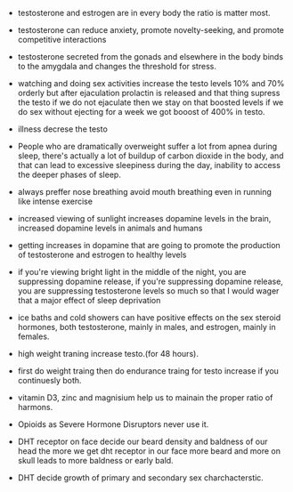 * testosterone and estrogen are in every body the ratio is matter most.
* testosterone can reduce anxiety, promote novelty-seeking,
  and promote competitive interactions
* testosterone secreted from the gonads
  and elsewhere in the body binds to the amygdala and changes the threshold for stress.
* watching and doing sex activities increase the testo levels 10% and 70% orderly
  but after ejaculation prolactin is released and that thing supress the testo 
  if we do not ejaculate then we stay on that boosted levels if we do sex without ejecting for a week we got booost of 400% in testo.
* illness decrese the testo 
* People who are dramatically overweight suffer a lot from apnea during sleep,
  there's actually a lot of buildup of carbon dioxide in the body,
  and that can lead to excessive sleepiness during the day,
  inability to access the deeper phases of sleep.

* always preffer nose breathing avoid mouth breathing even in running like intense exercise
* increased viewing of sunlight increases dopamine levels in the brain, 
  increased dopamine levels in animals and humans
* getting increases in dopamine that are going to promote
  the production of testosterone and estrogen to healthy levels
* if you're viewing bright light in the middle of the night, you are suppressing dopamine     release, if you're suppressing dopamine release,
you are suppressing testosterone levels so much so that I would wager that a major effect of sleep deprivation
* ice baths and cold showers can have positive effects on the sex 
   steroid hormones, both testosterone, mainly in males,
   and estrogen, mainly in females.
* high weight traning increase testo.(for 48 hours).
* first do weight traing then do endurance traing for testo increase if you continuesly both.
* vitamin D3, zinc and magnisium help us to mainain the proper ratio of harmons.
* Opioids as Severe Hormone Disruptors never use it.
* DHT receptor on face decide our beard density and baldness of our head
the more we get dht receptor in our face more beard and more on skull leads to more baldness or early bald.
* DHT decide growth of primary and secondary sex charchacterstic.
